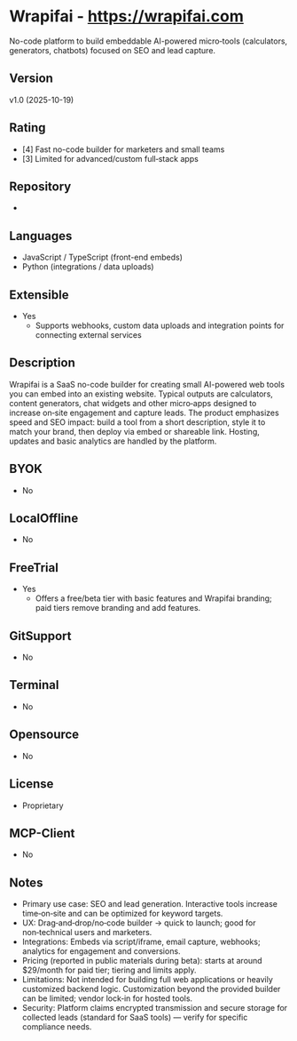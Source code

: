 # Wrapifai - https://wrapifai.com
No-code platform to build embeddable AI-powered micro‑tools (calculators, generators, chatbots) focused on SEO and lead capture.

## Version
v1.0 (2025-10-19)

## Rating
- [4] Fast no-code builder for marketers and small teams
- [3] Limited for advanced/custom full‑stack apps
  
## Repository
- 
  
## Languages
- JavaScript / TypeScript (front-end embeds)
- Python (integrations / data uploads)

## Extensible
- Yes
  - Supports webhooks, custom data uploads and integration points for connecting external services

## Description
Wrapifai is a SaaS no-code builder for creating small AI-powered web tools you can embed into an existing website. Typical outputs are calculators, content generators, chat widgets and other micro‑apps designed to increase on‑site engagement and capture leads. The product emphasizes speed and SEO impact: build a tool from a short description, style it to match your brand, then deploy via embed or shareable link. Hosting, updates and basic analytics are handled by the platform.

## BYOK
- No

## LocalOffline
- No

## FreeTrial
- Yes
  - Offers a free/beta tier with basic features and Wrapifai branding; paid tiers remove branding and add features.

## GitSupport
- No

## Terminal
- No

## Opensource
- No

## License
- Proprietary

## MCP-Client
- No

## Notes
- Primary use case: SEO and lead generation. Interactive tools increase time‑on‑site and can be optimized for keyword targets.
- UX: Drag‑and‑drop/no‑code builder → quick to launch; good for non‑technical users and marketers.
- Integrations: Embeds via script/iframe, email capture, webhooks; analytics for engagement and conversions.
- Pricing (reported in public materials during beta): starts at around $29/month for paid tier; tiering and limits apply.
- Limitations: Not intended for building full web applications or heavily customized backend logic. Customization beyond the provided builder can be limited; vendor lock‑in for hosted tools.
- Security: Platform claims encrypted transmission and secure storage for collected leads (standard for SaaS tools) — verify for specific compliance needs.
